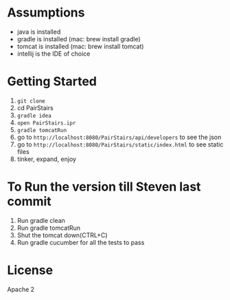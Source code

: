 Assumptions
===========

* java is installed
* gradle is installed (mac: brew install gradle)
* tomcat is installed (mac: brew install tomcat)
* intellij is the IDE of choice

Getting Started
===============
1. `git clone`
2. cd PairStairs
3. `gradle idea`
4. `open PairStairs.ipr`
5. `gradle tomcatRun`
6. go to `http://localhost:8080/PairStairs/api/developers` to see the json
7. go to `http://localhost:8080/PairStairs/static/index.html` to see static files
8. tinker, expand, enjoy

To Run the version till Steven last commit
==========================================
1. Run gradle clean
2. Run gradle tomcatRun
3. Shut the tomcat down(CTRL+C)
4. Run gradle cucumber for all the tests to pass

License
=======
Apache 2
